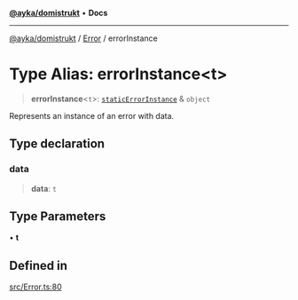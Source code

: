 [**@ayka/domistrukt**](../../../README.md) • **Docs**

***

[@ayka/domistrukt](../../../globals.md) / [Error](../README.md) / errorInstance

# Type Alias: errorInstance\<t\>

> **errorInstance**\<`t`\>: [`staticErrorInstance`](staticErrorInstance.md) & `object`

Represents an instance of an error with data.

## Type declaration

### data

> **data**: `t`

## Type Parameters

• **t**

## Defined in

[src/Error.ts:80](https://github.com/AndreyMork/domistrukt/blob/edcfe9ca26584b5845c6864b1bb3eb94a6a879e3/src/Error.ts#L80)
